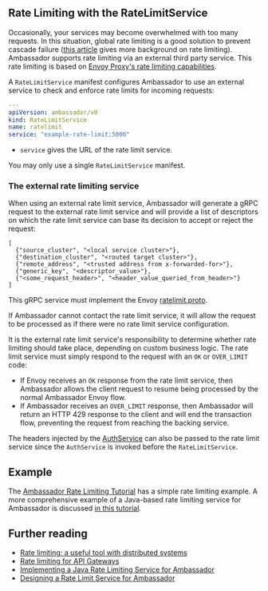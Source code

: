 ## Rate Limiting with the RateLimitService

Occasionally, your services may become overwhelmed with too many requests. In this situation, global rate limiting is a good solution to prevent cascade failure ([this article](https://blog.getambassador.io/rate-limiting-a-useful-tool-with-distributed-systems-6be2b1a4f5f4) gives more background on rate limiting). Ambassador supports rate limiting via an external third party service. This rate limiting is based on [Envoy Proxy's rate limiting capabilities](https://www.envoyproxy.io/docs/envoy/latest/intro/arch_overview/global_rate_limiting.html).

A `RateLimitService` manifest configures Ambassador to use an external service to check and enforce rate limits for incoming requests:

```yaml
---
apiVersion: ambassador/v0
kind: RateLimitService
name: ratelimit
service: "example-rate-limit:5000"
```

- `service` gives the URL of the rate limit service.

You may only use a single `RateLimitService` manifest.

### The external rate limiting service

When using an external rate limit service, Ambassador will generate a gRPC request to the external rate limit service and will provide a list of descriptors on which the rate limit service can base its decision to accept or reject the request:

```
[
  {"source_cluster", "<local service cluster>"},
  {"destination_cluster", "<routed target cluster>"},
  {"remote_address", "<trusted address from x-forwarded-for>"},
  {"generic_key", "<descriptor_value>"},
  {"<some_request_header>", "<header_value_queried_from_header>"}
]
```

This gRPC service must implement the Envoy [ratelimit.proto](https://github.com/datawire/ambassador/blob/master/ambassador/common/ratelimit/ratelimit.proto).

If Ambassador cannot contact the rate limit service, it will allow the request to be processed as if there were no rate limit service configuration.

It is the external rate limit service's responsibility to determine whether rate limiting should take place, depending on custom business logic. The rate limit service must simply respond to the request with an `OK` or `OVER_LIMIT` code:
* If Envoy receives an `OK` response from the rate limit service, then Ambassador allows the client request to resume being processed by the normal Ambassador Envoy flow.
* If Ambassador receives an `OVER_LIMIT` response, then Ambassador will return an HTTP 429 response to the client and will end the transaction flow, preventing the request from reaching the backing service.

The headers injected by the [AuthService](auth-service) can also be passed to the rate limit service since the `AuthService` is invoked before the `RateLimitService`.

## Example

The [Ambassador Rate Limiting Tutorial](../../user-guide/rate-limiting-tutorial) has a simple rate limiting example. A more comprehensive example of a Java-based rate limiting service for Ambassador is discussed [in this tutorial](https://blog.getambassador.io/implementing-a-java-rate-limiting-service-for-the-ambassador-api-gateway-e09d542455da).

## Further reading

* [Rate limiting: a useful tool with distributed systems](https://blog.getambassador.io/rate-limiting-a-useful-tool-with-distributed-systems-6be2b1a4f5f4)
* [Rate limiting for API Gateways](https://blog.getambassador.io/rate-limiting-for-api-gateways-892310a2da02)
* [Implementing a Java Rate Limiting Service for Ambassador](https://blog.getambassador.io/implementing-a-java-rate-limiting-service-for-the-ambassador-api-gateway-e09d542455da)
* [Designing a Rate Limit Service for Ambassador](https://blog.getambassador.io/designing-a-rate-limiting-service-for-ambassador-f460e9fabedb)


